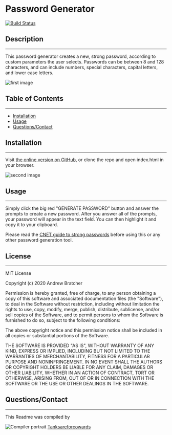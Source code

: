 
# Password Generator

[![Build Status](https://travis-ci.com/tanksareforcowards/password-generator.svg?branch=master)](https://travis-ci.com/tanksareforcowards/password-generator)

## Description
----
This password generator creates a new, strong password, according to custom parameters the user selects.  Passwords can be between 8 and 128 characters, and can include numbers, special characters, capital letters, and lower case letters.

![first image](https://i.ibb.co/3Tr3DLL/binary-numbers-on-computer-screen-1260358.jpg)


## Table of Contents
----
* [Installation](#installation)
* [Usage](#usage)
* [Questions/Contact](#contact)


## Installation
----
Visit [the online version on GitHub](https://duckduckgo.com), or clone the repo and open index.html in your browser.

![second image](https://i.ibb.co/xqCCJKw/Readme1.png)


## Usage
----
Simply click the big red "GENERATE PASSWORD" button and answer the prompts to create a new password.  After you answer all of the prompts, your password will appear in the text field.  You can then highlight it and copy it to your clipboard.

Please read the [CNET guide to strong passwords](https://www.cnet.com/how-to/strong-passwords-9-rules-to-help-you-make-and-remember-your-login-credentials/) before using this or any other password generation tool.

## License
----
MIT License

Copyright (c) 2020 Andrew Bratcher

Permission is hereby granted, free of charge, to any person obtaining a copy
of this software and associated documentation files (the "Software"), to deal
in the Software without restriction, including without limitation the rights
to use, copy, modify, merge, publish, distribute, sublicense, and/or sell
copies of the Software, and to permit persons to whom the Software is
furnished to do so, subject to the following conditions:

The above copyright notice and this permission notice shall be included in all copies or substantial portions of the Software.

THE SOFTWARE IS PROVIDED "AS IS", WITHOUT WARRANTY OF ANY KIND, EXPRESS OR IMPLIED, INCLUDING BUT NOT LIMITED TO THE WARRANTIES OF MERCHANTABILITY, FITNESS FOR A PARTICULAR PURPOSE AND NONINFRINGEMENT. IN NO EVENT SHALL THE AUTHORS OR COPYRIGHT HOLDERS BE LIABLE FOR ANY CLAIM, DAMAGES OR OTHER LIABILITY, WHETHER IN AN ACTION OF CONTRACT, TORT OR OTHERWISE, ARISING FROM, OUT OF OR IN CONNECTION WITH THE SOFTWARE OR THE USE OR OTHER DEALINGS IN THE SOFTWARE.

## Questions/Contact
----

This Readme was compiled by 

![Compiler portrait](https://avatars.githubusercontent.com/tanksareforcowards) [Tanksareforcowards](https://github.com/tanksareforcowards) 
